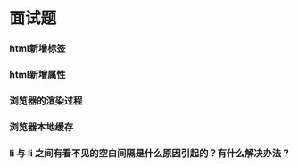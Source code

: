 # 面试题

### html新增标签

### html新增属性



### 浏览器的渲染过程

### 浏览器本地缓存

### li 与 li 之间有看不见的空白间隔是什么原因引起的？有什么解决办法？